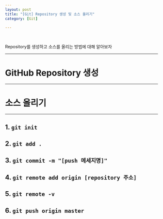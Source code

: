 ```yaml
---
layout: post
title: "[Git] Repository 생성 및 소스 올리기"
category: [Git]

---
```

<br>
 
Repository를 생성하고 소스를 올리는 방법에 대해 알아보자 
<!-- more -->
  
<hr> 

# GitHub Repository 생성
---

# 소스 올리기
---
## 1. `git init`

## 2. `git add .`

## 3. `git commit -m "[push 메세지명]"`

## 4. `git remote add origin [repository 주소]`

## 5. `git remote -v`

## 6. `git push origin master`